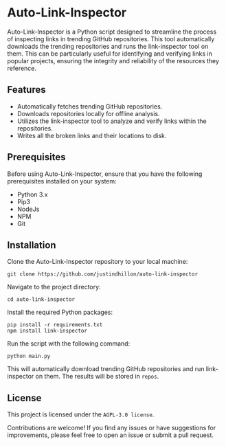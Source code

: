 # Auto-Link-Inspector

Auto-Link-Inspector is a Python script designed to streamline the process of inspecting links in trending GitHub repositories. This tool automatically downloads the trending repositories and runs the link-inspector tool on them. This can be particularly useful for identifying and verifying links in popular projects, ensuring the integrity and reliability of the resources they reference.

## Features

- Automatically fetches trending GitHub repositories.
- Downloads repositories locally for offline analysis.
- Utilizes the link-inspector tool to analyze and verify links within the repositories.
- Writes all the broken links and their locations to disk.

## Prerequisites

Before using Auto-Link-Inspector, ensure that you have the following prerequisites installed on your system:

- Python 3.x
- Pip3
- NodeJs
- NPM
- Git

## Installation

Clone the Auto-Link-Inspector repository to your local machine:

    git clone https://github.com/justindhillon/auto-link-inspector

Navigate to the project directory:

    cd auto-link-inspector

Install the required Python packages:

    pip install -r requirements.txt
    npm install link-inspector

Run the script with the following command:

    python main.py

This will automatically download trending GitHub repositories and run link-inspector on them. The results will be stored in ```repos```.

## License

This project is licensed under the ```AGPL-3.0 license```.

Contributions are welcome! If you find any issues or have suggestions for improvements, please feel free to open an issue or submit a pull request.
